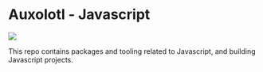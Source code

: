 # Auxolotl - Javascript

<a href="https://forum.aux.computer/c/special-interest-groups/sig-javascript/17"><img src="https://img.shields.io/static/v1?label=Maintained%20By&message=SIG%20JavaScript&style=for-the-badge&labelColor=222222&color=794AFF" /></a>

This repo contains packages and tooling related to Javascript, and building Javascript projects.
